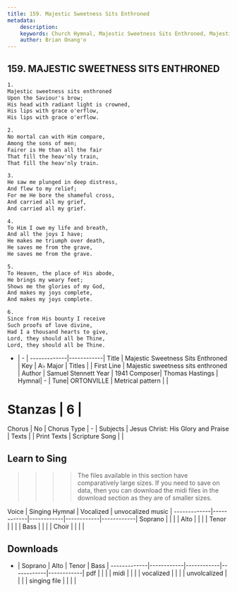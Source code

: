 ```yaml
---
title: 159. Majestic Sweetness Sits Enthroned
metadata:
    description: 
    keywords: Church Hymnal, Majestic Sweetness Sits Enthroned, Majestic sweetness sits enthroned , 
    author: Brian Onang'o
---
```



## 159. MAJESTIC SWEETNESS SITS ENTHRONED

```txt
1.
Majestic sweetness sits enthroned 
Upon the Saviour's brow; 
His head with radiant light is crowned, 
His lips with grace o'erflow, 
His lips with grace o'erflow. 

2.
No mortal can with Him compare, 
Among the sons of men; 
Fairer is He than all the fair 
That fill the heav'nly train, 
That fill the heav'nly train. 

3.
He saw me plunged in deep distress, 
And flew to my relief; 
For me He bore the shameful cross, 
And carried all my grief, 
And carried all my grief. 

4.
To Him I owe my life and breath, 
And all the joys I have; 
He makes me triumph over death, 
He saves me from the grave, 
He saves me from the grave. 

5.
To Heaven, the place of His abode, 
He brings my weary feet; 
Shows me the glories of my God, 
And makes my joys complete, 
And makes my joys complete. 

6.
Since from His bounty I receive 
Such proofs of love divine, 
Had I a thousand hearts to give, 
Lord, they should all be Thine, 
Lord, they should all be Thine.

```

- |   -  |
-------------|------------|
Title | Majestic Sweetness Sits Enthroned |
Key | A♭ Major |
Titles |  |
First Line | Majestic sweetness sits enthroned  |
Author | Samuel Stennett
Year | 1941
Composer| Thomas Hastings |
Hymnal|  - |
Tune| ORTONVILLE |
Metrical pattern | |
# Stanzas | 6 |
Chorus | No |
Chorus Type | - |
Subjects | Jesus Christ: His Glory and Praise |
Texts |  |
Print Texts | 
Scripture Song |  |
  
## Learn to Sing

>>>> The files available in this section have comparatively large sizes. If you need to save on data, then you can download the midi files in the download section as they are of smaller sizes.

Voice |  Singing Hymnal | Vocalized | unvocalized music |
-------------|------------|------------|------------|------------|
Soprano | | | |
Alto | | | |
Tenor | | | |
Bass | | | |
Choir | | | |

## Downloads

- |  Soprano | Alto | Tenor | Bass |
-------------|------------|------------|------------|------------|
pdf | | | |
midi | | | |
vocalized | | | |
unvolcalized | | | |
singing file | | | |
  